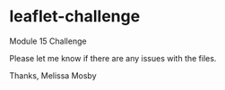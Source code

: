 # leaflet-challenge
Module 15 Challenge

Please let me know if there are any issues with the files.

Thanks,
Melissa Mosby
